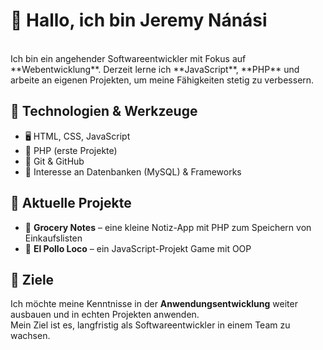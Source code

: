 # 👋 Hallo, ich bin Jeremy Nánási
<br>
Ich bin ein angehender Softwareentwickler mit Fokus auf **Webentwicklung**.  
Derzeit lerne ich **JavaScript**, **PHP** und arbeite an eigenen Projekten, um meine Fähigkeiten stetig zu verbessern.

## 🧰 Technologien & Werkzeuge
- 🖥️ HTML, CSS, JavaScript  
- 🐘 PHP (erste Projekte)  
- 🧪 Git & GitHub  
- 🧠 Interesse an Datenbanken (MySQL) & Frameworks

## 🚀 Aktuelle Projekte
- 📝 **Grocery Notes** – eine kleine Notiz-App mit PHP zum Speichern von Einkaufslisten  
- 📖 **El Pollo Loco** – ein JavaScript-Projekt Game mit OOP

## 🎯 Ziele
Ich möchte meine Kenntnisse in der **Anwendungsentwicklung** weiter ausbauen und in echten Projekten anwenden.  
Mein Ziel ist es, langfristig als Softwareentwickler in einem Team zu wachsen.
 

